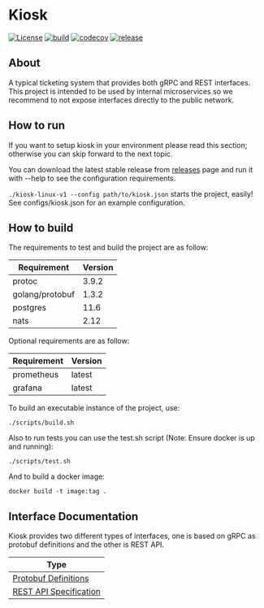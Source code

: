 # Kiosk

[![License](https://img.shields.io/badge/License-Apache%202.0-blue.svg)](https://opensource.org/licenses/Apache-2.0)
[![build](https://travis-ci.org/jibitters/kiosk.svg?branch=master)](https://travis-ci.org/jibitters/kiosk)
[![codecov](https://codecov.io/gh/jibitters/kiosk/branch/master/graph/badge.svg)](https://codecov.io/gh/jibitters/kiosk)
[![release](https://img.shields.io/badge/release-v0.0.1-1eb0fc.svg)](https://github.com/jibitters/kiosk/releases/tag/v0.0.1)

## About

A typical ticketing system that provides both gRPC and REST interfaces. This project is intended to be used by internal microservices so we recommend to not expose interfaces directly to the public network.

## How to run

If you want to setup kiosk in your environment please read this section; otherwise you can skip forward to the next topic.

You can download the latest stable release from [releases](https://github.com/jibitters/kiosk/releases) page and run it with --help to see the configuration requirements.

`./kiosk-linux-v1 --config path/to/kiosk.json` starts the project, easily! See configs/kiosk.json for an example configuration.

## How to build

The requirements to test and build the project are as follow:

|Requirement                           |Version|
|---                                   |---    |
|protoc                                |3.9.2  |
|golang/protobuf                       |1.3.2  |
|postgres                              |11.6   |
|nats                                  |2.12   |

Optional requirements are as follow:

|Requirement                           |Version|
|---                                   |---    |
|prometheus                            |latest |
|grafana                               |latest |

To build an executable instance of the project, use:

`./scripts/build.sh`

Also to run tests you can use the test.sh script (Note: Ensure docker is up and running):

`./scripts/test.sh`

And to build a docker image:

`docker build -t image:tag .`

## Interface Documentation

Kiosk provides two different types of interfaces, one is based on gRPC as protobuf definitions and the other is REST API.

|Type                                                      |
|---                                                       |
|[Protobuf Definitions](api/protobuf-spec)                 |
|[REST API Specification](api/rest-spec)                   |
